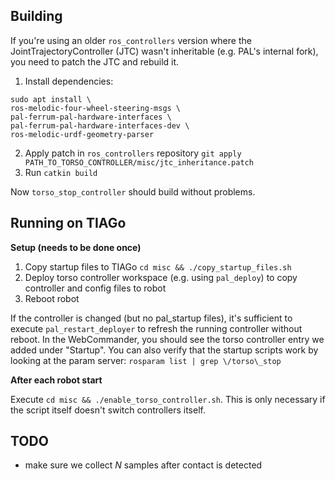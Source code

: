
## Building

If you're using an older `ros_controllers` version where the JointTrajectoryController (JTC) wasn't inheritable (e.g. PAL's internal fork), you need to patch the JTC and rebuild it.

1. Install dependencies:
```
sudo apt install \
ros-melodic-four-wheel-steering-msgs \
pal-ferrum-pal-hardware-interfaces \
pal-ferrum-pal-hardware-interfaces-dev \
ros-melodic-urdf-geometry-parser
```
2. Apply patch in `ros_controllers` repository `git apply PATH_TO_TORSO_CONTROLLER/misc/jtc_inheritance.patch`
3. Run `catkin build` 

Now `torso_stop_controller` should build without problems.

## Running on TIAGo

**Setup (needs to be done once)**

1. Copy startup files to TIAGo `cd misc && ./copy_startup_files.sh`
2. Deploy torso controller workspace (e.g. using `pal_deploy`) to copy controller and config files to robot
3. Reboot robot 

If the controller is changed (but no pal_startup files), it's sufficient to execute `pal_restart_deployer` to refresh the running controller without reboot.
In the WebCommander, you should see the torso controller entry we added under "Startup".
You can also verify that the startup scripts work by looking at the param server: `rosparam list | grep \/torso\_stop`

**After each robot start**

Execute `cd misc && ./enable_torso_controller.sh`. This is only necessary if the script itself doesn't switch controllers itself.

## TODO

* make sure we collect $N$ samples after contact is detected